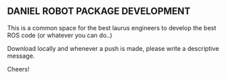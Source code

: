 ## DANIEL ROBOT PACKAGE DEVELOPMENT 

This is a common space for the best laurus engineers to develop the best ROS code (or whatever you can do..)

Download locally and whenever a push is made, please write a descriptive message.

Cheers!
